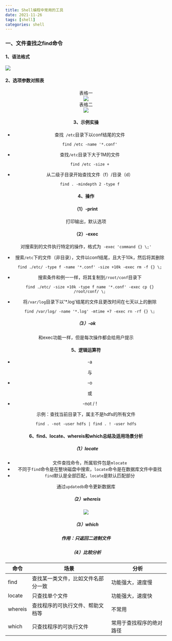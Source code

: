 ```yaml
---
title: Shell编程中常用的工具
date: 2021-11-26
tags: [shell]
categories: shell
---
```


### 一、文件查找之find命令

#### 1、语法格式

<img src="https://cos-1301609895.cos.ap-nanjing.myqcloud.com/Shell%E8%84%9A%E6%9C%AC%E7%BC%96%E7%A8%8B/18find%E5%91%BD%E4%BB%A4%E8%AF%AD%E6%B3%95%E6%A0%BC%E5%BC%8F.png">

 #### 2、选项参数对照表

<center>表格一<center>

<img src="https://cos-1301609895.cos.ap-nanjing.myqcloud.com/Shell%E8%84%9A%E6%9C%AC%E7%BC%96%E7%A8%8B/19%E9%80%89%E9%A1%B9%E5%8F%82%E6%95%B0%E5%AF%B9%E7%85%A7%E8%A1%A8.png">

<center>表格二<center>
<img src="https://cos-1301609895.cos.ap-nanjing.myqcloud.com/Shell%E8%84%9A%E6%9C%AC%E7%BC%96%E7%A8%8B/20%E9%80%89%E9%A1%B9%E5%8F%82%E6%95%B0%E5%AF%B9%E7%85%A7%E8%A1%A82.png">

#### 3、示例实操

- 查找` /etc`目录下以conf结尾的文件

  ```shell
  find /etc -name '*.conf'
  ```

- 查找`/etc`目录下大于1M的文件

  ```shell
  find /etc -size +
  ```

- 从二级子目录开始查找文件（f）/目录（d）

  ```shell
  find . -mindepth 2 -type f

#### 4、操作

#### （1）-print

打印输出，默认选项

#### （2）-exec

对搜索到的文件执行特定的操作，格式为` -exec 'command {} \;'`

- 搜索`/etc`下的文件（非目录），文件以conf结尾，且大于10k，然后将其删除

  ```shell
  find ./etc/ -type f -name '*.conf' -size +10k -exec rm -f {} \;
  ```

- 搜索条件和例一一样，将其复制到`/root/conf`目录下

  ```shell
  find ./etc/ -size +10k -type f name '*.conf' -exec cp {} /root/conf/ \;
  ```

- 将`/var/log`目录下以'*.log'结尾的文件且更改时间在七天以上的删除

  ```shell
  find /var/log/ -name '*.log' -mtime +7 -exec rn -rf {} \;
  ```

##### （3）-ok

和exec功能一样，但是每次操作都会给用户提示

#### 5、逻辑运算符

- -a

  与

- -o

  或

- -not / !

示例：查找当前目录下，属主不是hdfs的所有文件

```shell
find . -not -user hdfs | find . ! -user hdfs
```



#### 6、find、locate、whereis和which总结及适用场景分析

##### （1）locate

- 文件查找命令，所属软件包是`mlocate`
- 不同于`find`命令是在整块磁盘中搜索，`locate`命令是在数据库文件中查找
- `find`默认是全部匹配，`locate`是默认匹配部分

通过`updatedb`命令更新数据库

##### （2）whereis

<img src="https://cos-1301609895.cos.ap-nanjing.myqcloud.com/Shell%E8%84%9A%E6%9C%AC%E7%BC%96%E7%A8%8B/whereis.png">

##### （3）which

##### 作用：只返回二进制文件

##### （4）比较分析

| 命令    | 场景                               | 分析                     |
| ------- | ---------------------------------- | ------------------------ |
| find    | 查找某一类文件，比如文件名部分一致 | 功能强大，速度慢         |
| locate  | 只查找单个文件                     | 功能强大，速度快         |
| whereis | 查找程序的可执行文件、帮助文档等   | 不常用                   |
| which   | 只查找程序的可执行文件             | 常用于查找程序的绝对路径 |

